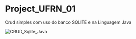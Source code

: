 # Project_UFRN_01
Crud simples com uso do banco SQLITE e na Linguagem Java


![CRUD_Sqlite_Java](https://user-images.githubusercontent.com/71278250/96035036-cde18b00-0e38-11eb-90aa-f9a18afab35a.gif)
